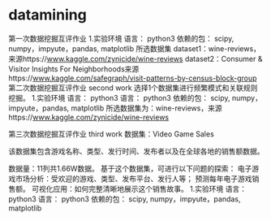 # datamining
第一次数据挖掘互评作业
1.实验环境
语言： python3
依赖的包： scipy, numpy，impyute，pandas, matplotlib
所选数据集
dataset1：wine-reviews，来源https://www.kaggle.com/zynicide/wine-reviews
dataset2：Consumer & Visitor Insights For Neighborhoods来源https://www.kaggle.com/safegraph/visit-patterns-by-census-block-group
第二次数据挖掘互评作业
second work 选择1个数据集进行频繁模式和关联规则挖掘。
1.实验环境
语言： python3
语言： python3
依赖的包： scipy, numpy，impyute，pandas, matplotlib
所选数据集为：wine-reviews，来源https://www.kaggle.com/zynicide/wine-reviews

第三次数据挖掘互评作业
third work 数据集：Video Game Sales

该数据集包含游戏名称、类型、发行时间、发布者以及在全球各地的销售额数据。

数据量：11列共1.66W数据。
基于这个数据集，可进行以下问题的探索：
电子游戏市场分析：受欢迎的游戏、类型、发布平台、发行人等；
预测每年电子游戏销售额。
可视化应用：如何完整清晰地展示这个销售故事。
1.实验环境
语言： python3
语言： python3
依赖的包： scipy, numpy，impyute，pandas, matplotlib

